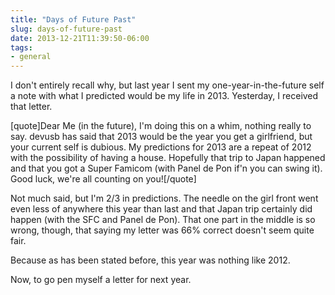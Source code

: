 ```yaml
---
title: "Days of Future Past"
slug: days-of-future-past
date: 2013-12-21T11:39:50-06:00
tags:
- general
---
```

I don't entirely recall why, but last year I sent my one-year-in-the-future self a note with what I predicted would be my life in 2013. Yesterday, I received that letter.

[quote]Dear Me (in the future),
I'm doing this on a whim, nothing really to say. devusb has said that 2013 would be the year you get a girlfriend, but your current self is dubious. My predictions for 2013 are a repeat of 2012 with the possibility of having a house. Hopefully that trip to Japan happened and that you got a Super Famicom (with Panel de Pon if'n you can swing it). Good luck, we're all counting on you![/quote]

Not much said, but I'm 2/3 in predictions. The needle on the girl front went even less of anywhere this year than last and that Japan trip certainly did happen (with the SFC and Panel de Pon). That one part in the middle is so wrong, though, that saying my letter was 66% correct doesn't seem quite fair.

Because as has been stated before, this year was nothing like 2012.

Now, to go pen myself a letter for next year.
